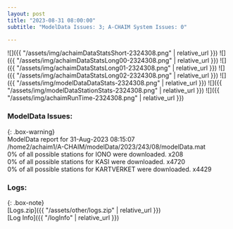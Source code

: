 ```yaml
---
layout: post
title: "2023-08-31 08:00:00"
subtitle: "ModelData Issues: 3; A-CHAIM System Issues: 0"

---
```


![]({{ "/assets/img/achaimDataStatsShort-2324308.png" | relative_url }})
![]({{ "/assets/img/achaimDataStatsLong00-2324308.png" | relative_url }})
![]({{ "/assets/img/achaimDataStatsLong01-2324308.png" | relative_url }})
![]({{ "/assets/img/achaimDataStatsLong02-2324308.png" | relative_url }})
![]({{ "/assets/img/modelDataDataStats-2324308.png" | relative_url }})
![]({{ "/assets/img/modelDataStationStats-2324308.png" | relative_url }})
![]({{ "/assets/img/achaimRunTime-2324308.png" | relative_url }})


### ModelData Issues:  
  
{: .box-warning}  
 ModelData report for 31-Aug-2023 08:15:07   
 /home2/achaim1/A-CHAIM/modelData/2023/243/08/modelData.mat   
 0% of all possible stations for IONO were downloaded. x208   
 0% of all possible stations for KASI were downloaded. x4720   
 0% of all possible stations for KARTVERKET were downloaded. x4429   
  


### Logs:  
  
{: .box-note}  
[Logs.zip]({{ "/assets/other/logs.zip" | relative_url }})  
[Log Info]({{ "/logInfo" | relative_url }})  
